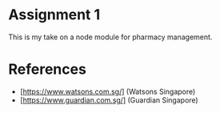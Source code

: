 # Assignment 1

This is my take on a node module for pharmacy management.

# References
- [https://www.watsons.com.sg/] (Watsons Singapore)
- [https://www.guardian.com.sg/] (Guardian Singapore)
